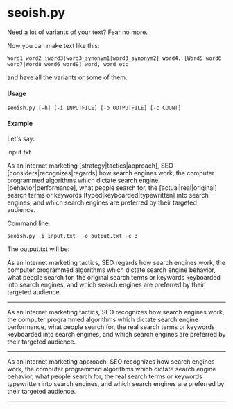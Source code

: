 # seoish.py
Need a lot of variants of your text? Fear no more.

Now you can make text like this:

```
Word1 word2 [word3|word3_synonym1|word3_synonym2] word4. [Word5 word6 word7|Word8 word6 word9] word, word etc
```

and have all the variants or some of them.

#### Usage

```
seoish.py [-h] [-i INPUTFILE] [-o OUTPUTFILE] [-c COUNT]
```

#### Example

Let's say:

input.txt 

As an Internet marketing [strategy|tactics|approach], SEO [considers|recognizes|regards] how search engines work, the computer programmed algorithms which dictate search engine [behavior|performance], what people search for, the [actual|real|original] search terms or keywords [typed|keyboarded|typewritten] into search engines, and which search engines are preferred by their targeted audience.

Command line:

```
seoish.py -i input.txt  -o output.txt -c 3
```
The output.txt will be:

As an Internet marketing tactics, SEO regards how search engines work, the computer programmed algorithms which dictate search engine behavior, what people search for, the original search terms or keywords keyboarded into search engines, and which search engines are preferred by their targeted audience. 
__________________________________________________
As an Internet marketing tactics, SEO recognizes how search engines work, the computer programmed algorithms which dictate search engine performance, what people search for, the real search terms or keywords keyboarded into search engines, and which search engines are preferred by their targeted audience. 
__________________________________________________
As an Internet marketing approach, SEO recognizes how search engines work, the computer programmed algorithms which dictate search engine behavior, what people search for, the real search terms or keywords typewritten into search engines, and which search engines are preferred by their targeted audience. 
__________________________________________________


